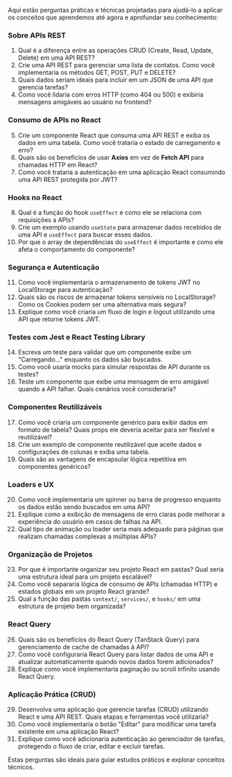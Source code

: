 Aqui estão perguntas práticas e técnicas projetadas para ajudá-lo a aplicar os conceitos que aprendemos até agora e aprofundar seu conhecimento:

### **Sobre APIs REST**

1. Qual é a diferença entre as operações CRUD (Create, Read, Update, Delete) em uma API REST?
2. Crie uma API REST para gerenciar uma lista de contatos. Como você implementaria os métodos GET, POST, PUT e DELETE?
3. Quais dados seriam ideais para incluir em um JSON de uma API que gerencia tarefas?
4. Como você lidaria com erros HTTP (como 404 ou 500) e exibiria mensagens amigáveis ao usuário no frontend?

### **Consumo de APIs no React**

5. Crie um componente React que consuma uma API REST e exiba os dados em uma tabela. Como você trataria o estado de carregamento e erro?
6. Quais são os benefícios de usar **Axios** em vez de **Fetch API** para chamadas HTTP em React?
7. Como você trataria a autenticação em uma aplicação React consumindo uma API REST protegida por JWT?

### **Hooks no React**

8. Qual é a função do hook `useEffect` e como ele se relaciona com requisições a APIs?
9. Crie um exemplo usando `useState` para armazenar dados recebidos de uma API e `useEffect` para buscar esses dados.
10. Por que o array de dependências do `useEffect` é importante e como ele afeta o comportamento do componente?

### **Segurança e Autenticação**

11. Como você implementaria o armazenamento de tokens JWT no LocalStorage para autenticação?
12. Quais são os riscos de armazenar tokens sensíveis no LocalStorage? Como os Cookies podem ser uma alternativa mais segura?
13. Explique como você criaria um fluxo de login e logout utilizando uma API que retorne tokens JWT.

### **Testes com Jest e React Testing Library**

14. Escreva um teste para validar que um componente exibe um "Carregando..." enquanto os dados são buscados.
15. Como você usaria mocks para simular respostas de API durante os testes?
16. Teste um componente que exibe uma mensagem de erro amigável quando a API falhar. Quais cenários você consideraria?

### **Componentes Reutilizáveis**

17. Como você criaria um componente genérico para exibir dados em formato de tabela? Quais props ele deveria aceitar para ser flexível e reutilizável?
18. Crie um exemplo de componente reutilizável que aceite dados e configurações de colunas e exiba uma tabela.
19. Quais são as vantagens de encapsular lógica repetitiva em componentes genéricos?

### **Loaders e UX**

20. Como você implementaria um spinner ou barra de progresso enquanto os dados estão sendo buscados em uma API?
21. Explique como a exibição de mensagens de erro claras pode melhorar a experiência do usuário em casos de falhas na API.
22. Qual tipo de animação ou loader seria mais adequado para páginas que realizam chamadas complexas a múltiplas APIs?

### **Organização de Projetos**

23. Por que é importante organizar seu projeto React em pastas? Qual seria uma estrutura ideal para um projeto escalável?
24. Como você separaria lógica de consumo de APIs (chamadas HTTP) e estados globais em um projeto React grande?
25. Qual a função das pastas `context/`, `services/`, e `hooks/` em uma estrutura de projeto bem organizada?

### **React Query**

26. Quais são os benefícios do React Query (TanStack Query) para gerenciamento de cache de chamadas à API?
27. Como você configuraria React Query para listar dados de uma API e atualizar automaticamente quando novos dados forem adicionados?
28. Explique como você implementaria paginação ou scroll infinito usando React Query.

### **Aplicação Prática (CRUD)**

29. Desenvolva uma aplicação que gerencie tarefas (CRUD) utilizando React e uma API REST. Quais etapas e ferramentas você utilizaria?
30. Como você implementaria o botão "Editar" para modificar uma tarefa existente em uma aplicação React?
31. Explique como você adicionaria autenticação ao gerenciador de tarefas, protegendo o fluxo de criar, editar e excluir tarefas.

Estas perguntas são ideais para guiar estudos práticos e explorar conceitos técnicos.



